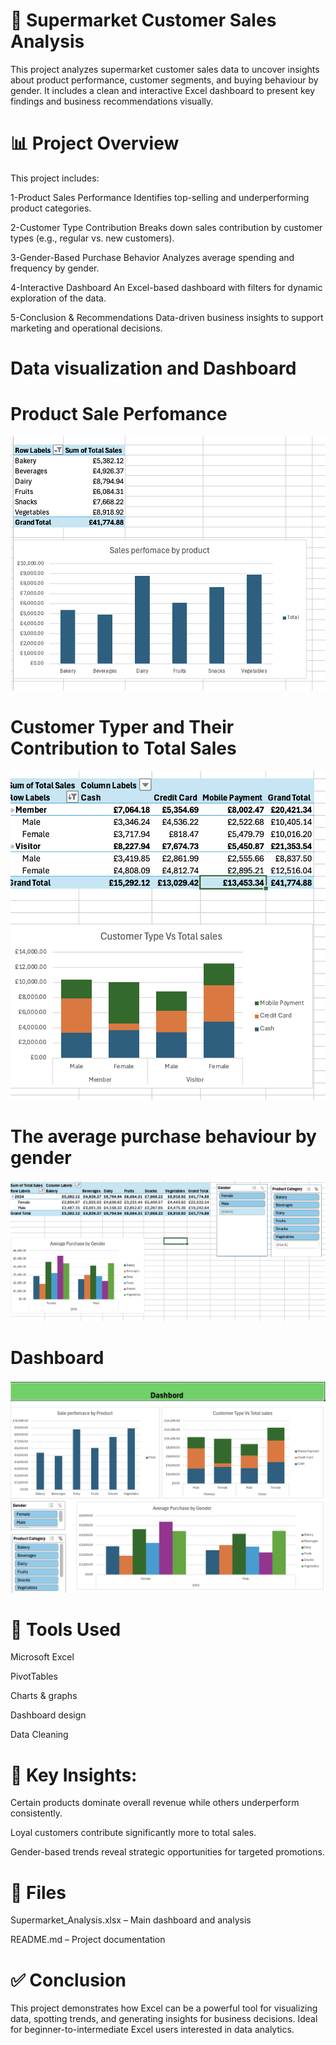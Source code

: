 # 🛒 Supermarket Customer Sales Analysis #
This project analyzes supermarket customer sales data to uncover insights about product performance, customer segments, and buying behaviour by gender. It includes a clean and interactive Excel dashboard to present key findings and business recommendations visually.

# 📊 Project Overview #
This project includes:

1-Product Sales Performance
Identifies top-selling and underperforming product categories.

2-Customer Type Contribution
Breaks down sales contribution by customer types (e.g., regular vs. new customers).

3-Gender-Based Purchase Behavior
Analyzes average spending and frequency by gender.

4-Interactive Dashboard
An Excel-based dashboard with filters for dynamic exploration of the data.

5-Conclusion & Recommendations
Data-driven business insights to support marketing and operational decisions.
# Data visualization and Dashboard
# Product Sale Perfomance

![image alt](https://github.com/YohannaEsmaylin/Excel-Project/blob/85794bbbca504233e7b52cac19027be37200afb2/Screenshot%202025-04-10%20at%2013.34.01.png)
# Customer Typer and Their Contribution to Total Sales

![image alt](https://github.com/YohannaEsmaylin/Excel-Project/blob/a75ab9aa67d14f8f2fadf0cbf8f459cae7d7e4ce/Screenshot%202025-04-10%20at%2013.34.28.png)
# The average purchase behaviour by gender

![image alt](https://github.com/YohannaEsmaylin/Excel-Project/blob/a2dc13b60869f5cb98964524f11df226dfa51559/Screenshot%202025-04-10%20at%2013.34.57.png)
# Dashboard

![image alt](https://github.com/YohannaEsmaylin/Excel-Project/blob/cfe33004443816e8da06004092b49b484a85b5d8/Screenshot%202025-04-10%20at%2013.35.17.png)

# 🧰 Tools Used #
Microsoft Excel

PivotTables

Charts & graphs

Dashboard design

Data Cleaning 

# 📌 Key Insights:

Certain products dominate overall revenue while others underperform consistently.

Loyal customers contribute significantly more to total sales.

Gender-based trends reveal strategic opportunities for targeted promotions.

# 📁 Files
Supermarket_Analysis.xlsx – Main dashboard and analysis

README.md – Project documentation

# ✅ Conclusion
This project demonstrates how Excel can be a powerful tool for visualizing data, spotting trends, and generating insights for business decisions. Ideal for beginner-to-intermediate Excel users interested in data analytics.

